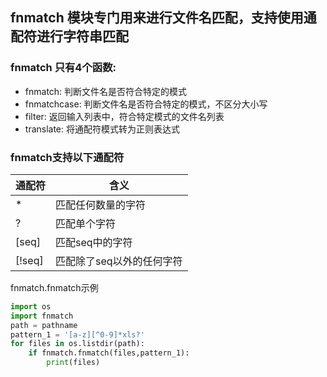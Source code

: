 ## fnmatch 模块专门用来进行文件名匹配，支持使用通配符进行字符串匹配

### fnmatch 只有4个函数:
- fnmatch:      判断文件名是否符合特定的模式
- fnmatchcase: 判断文件名是否符合特定的模式，不区分大小写
- filter:       返回输入列表中，符合特定模式的文件名列表
- translate:    将通配符模式转为正则表达式

### fnmatch支持以下通配符

| 通配符 | 含义 |
| ------ | ------ |
| *          | 匹配任何数量的字符 |
| ? | 匹配单个字符 |
| [seq] | 匹配seq中的字符|
| [!seq] | 匹配除了seq以外的任何字符 |



fnmatch.fnmatch示例
```python
import os
import fnmatch
path = pathname
pattern_1 = '[a-z][^0-9]*xls?'
for files in os.listdir(path):    
    if fnmatch.fnmatch(files,pattern_1):
        print(files)
```

